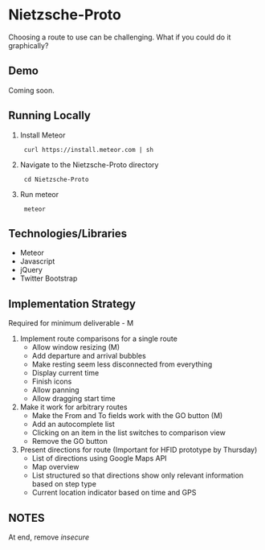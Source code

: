 Nietzsche-Proto
===============

Choosing a route to use can be challenging. What if you could do it graphically?

Demo
----
Coming soon.

Running Locally
---------------

1. Install Meteor

        curl https://install.meteor.com | sh

2. Navigate to the Nietzsche-Proto directory

        cd Nietzsche-Proto

3. Run meteor

        meteor

Technologies/Libraries
----------------------

+ Meteor
+ Javascript
+ jQuery
+ Twitter Bootstrap

Implementation Strategy
-----------------------

Required for minimum deliverable - M

1. Implement route comparisons for a single route
   + Allow window resizing (M)
   + Add departure and arrival bubbles
   + Make resting seem less disconnected from everything
   + Display current time
   + Finish icons
   + Allow panning
   + Allow dragging start time
2. Make it work for arbitrary routes
   + Make the From and To fields work with the GO button (M)
   + Add an autocomplete list
   + Clicking on an item in the list switches to comparison view
   + Remove the GO button
3. Present directions for route (Important for HFID prototype by Thursday)
   + List of directions using Google Maps API
   + Map overview
   + List structured so that directions show only relevant information based on step type
   + Current location indicator based on time and GPS

NOTES
------

At end, remove _insecure_



